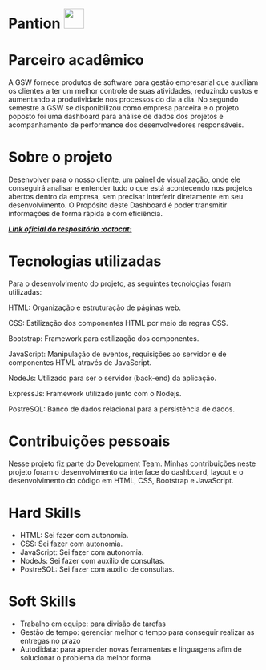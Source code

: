 <h1>Pantion <img src="https://github.com/roogercamargo/FatecAPI-02/blob/main/doc/logo/logocor1.png" width="40"></h1>


# Parceiro acadêmico 
A GSW fornece produtos de software para gestão empresarial que auxiliam os clientes a ter um melhor controle de suas atividades, reduzindo custos e aumentando a produtividade nos processos do dia a dia. No segundo semestre a GSW se disponibilizou como empresa parceira e o projeto poposto foi uma dashboard para análise de dados dos projetos e acompanhamento de performance dos desenvolvedores responsáveis.

# Sobre o projeto
Desenvolver para o nosso cliente, um painel de visualização, onde ele conseguirá analisar e entender tudo o que está acontecendo nos projetos abertos dentro da empresa, sem precisar interferir diretamente em seu desenvolvimento. O Propósito deste Dashboard é poder transmitir informações de forma rápida e com eficiência.

***[Link oficial do respositório :octocat:](https://github.com/roogercamargo/FatecAPI-02)***

# Tecnologias utilizadas

Para o desenvolvimento do projeto, as seguintes tecnologias foram utilizadas:

HTML: Organização e estruturação de páginas web.

CSS: Estilização dos componentes HTML por meio de regras CSS.

Bootstrap: Framework para estilização dos componentes.

JavaScript: Manipulação de eventos, requisições ao servidor e de componentes HTML através de JavaScript.

NodeJs: Utilizado para ser o servidor (back-end) da aplicação.

ExpressJs: Framework utilizado junto com o Nodejs.

PostreSQL: Banco de dados relacional para a persistência de dados.
  
# Contribuições pessoais
  
Nesse projeto fiz parte do Development Team. Minhas contribuições neste projeto foram o desenvolvimento da interface do dashboard, layout e o desenvolvimento do código em HTML, CSS, Bootstrap e JavaScript.

  
# Hard Skills
  
- HTML: Sei fazer com autonomia.
- CSS: Sei fazer com autonomia.
- JavaScript: Sei fazer com autonomia.
- NodeJs: Sei fazer com auxilio de consultas.
- PostreSQL: Sei fazer com auxilio de consultas.


# Soft Skills
 
- Trabalho em equipe: para divisão de tarefas
- Gestão de tempo: gerenciar melhor o tempo para conseguir realizar as entregas no prazo
- Autodidata: para aprender novas ferramentas e linguagens afim de solucionar o problema da melhor forma

